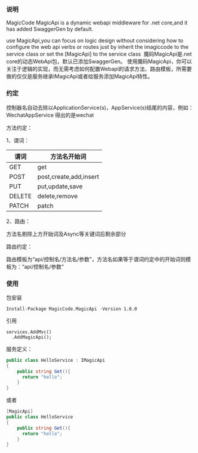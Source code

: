 ﻿### 说明

  MagicCode MagicApi is a dynamic webapi middleware for .net core,and it has added SwaggerGen by default.

  use MagicApi,you can focus on logic design without considering how to configure the web api verbs or routes just by inherit the imagiccode to the service class or set the [MagicApi] to the service class
﻿
魔码MagicApi是.net core的动态WebApi包，默认已添加SwaggerGen。
使用魔码MagicApi，你可以关注于逻辑的实现，而无需考虑如何配置Webapi的请求方法、路由模板，所需要做的仅仅是服务继承IMagicApi或者给服务添加MagicApi特性。

### 约定

控制器名自动去除以ApplicationService(s)，AppService(s)结尾的内容，例如：WechatAppService 得出的是wechat

方法约定：

  1、谓词：

| 谓词 | 方法名开始词 |
|----|----|
|GET|get |
|POST|post,create,add,insert|
|PUT|put,update,save|
|DELETE|delete,remove|
|PATCH|patch|

  2、路由：

  方法名剔除上方开始词及Async等关键词后剩余部分

路由约定：
   
   路由模板为“api/控制名/方法名/参数”，方法名如果等于谓词约定中的开始词则模板为：“api/控制名/参数”

### 使用

包安装
```
Install-Package MagicCode.MagicApi -Version 1.0.0
```

引用
```
services.AddMvc()
  .AddMagicApi();
```

服务定义：

```C# 
public class HelloService : IMagicApi
{
    public string Get(){
      return "hello";
    }
}
```
或者 

```C#
[MagicApi]
public class HelloService
{
    public string Get(){
      return "hello";
    }
} 
```